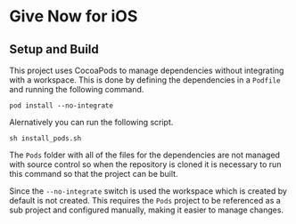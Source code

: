 # Give Now for iOS

## Setup and Build

This project uses CocoaPods to manage dependencies without integrating with a workspace.
This is done by defining the dependencies in a `Podfile` and running the following command.

```
pod install --no-integrate
```

Alernatively you can run the following script.

```
sh install_pods.sh
```

The `Pods` folder with all of the files for the dependencies are not managed with source
control so when the repository is cloned it is necessary to run this command so that
the project can be built.

Since the `--no-integrate` switch is used the workspace which is created by default is
not created. This requires the `Pods` project to be referenced as a sub project and
configured manually, making it easier to manage changes.
  